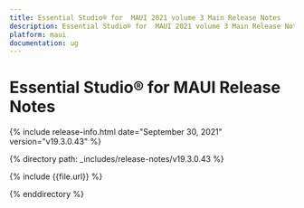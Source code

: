 ```yaml
---
title: Essential Studio® for  MAUI 2021 volume 3 Main Release Notes  
description: Essential Studio® for  MAUI 2021 volume 3 Main Release Notes  
platform: maui
documentation: ug
---
```


# Essential Studio® for  MAUI Release Notes  

{% include release-info.html date="September 30, 2021"  version="v19.3.0.43" %} 


{% directory path: _includes/release-notes/v19.3.0.43 %}

{% include {{file.url}} %}

{% enddirectory %}
